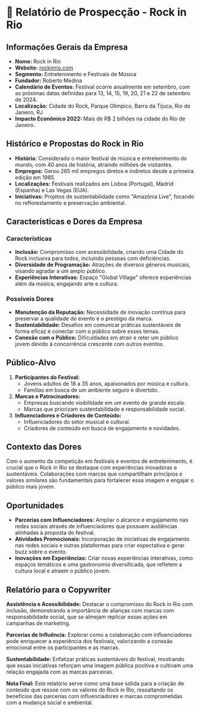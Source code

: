 # 🌟 Relatório de Prospecção - Rock in Rio 

## Informações Gerais da Empresa
- **Nome:** Rock in Rio
- **Website:** [rockinrio.com](https://rockinrio.com/rio/)
- **Segmento:** Entretenimento e Festivais de Música
- **Fundador:** Roberto Medina
- **Calendário de Eventos:** Festival ocorre anualmente em setembro, com as próximas datas definidas para 13, 14, 15, 19, 20, 21 e 22 de setembro de 2024.
- **Localização:** Cidade do Rock, Parque Olímpico, Barra da Tijuca, Rio de Janeiro, RJ
- **Impacto Econômico 2022:** Mais de R$ 2 bilhões na cidade do Rio de Janeiro.

## Histórico e Propostas do Rock in Rio
- **História:** Considerado o maior festival de música e entretenimento do mundo, com 40 anos de história, atraindo milhões de visitantes.
- **Empregos:** Gerou 265 mil empregos diretos e indiretos desde a primeira edição em 1985.
- **Localizações:** Festivais realizados em Lisboa (Portugal), Madrid (Espanha) e Las Vegas (EUA).
- **Iniciativas:** Projetos de sustentabilidade como "Amazônia Live", focando no reflorestamento e preservação ambiental.

## Características e Dores da Empresa
### Características
- **Inclusão:** Compromisso com acessibilidade, criando uma Cidade do Rock inclusiva para todos, incluindo pessoas com deficiências.
- **Diversidade de Programação:** Atrações de diversos gêneros musicais, visando agradar a um amplo público.
- **Experiências Interativas:** Espaço "Global Village" oferece experiências além da música, engajando arte e cultura.

### Possíveis Dores
- **Manutenção da Reputação:** Necessidade de inovação contínua para preservar a qualidade do evento e o prestígio da marca.
- **Sustentabilidade:** Desafios em comunicar práticas sustentáveis de forma eficaz e conectar com o público sobre esses temas.
- **Conexão com o Público:** Dificuldades em atrair e reter um público jovem devido à concorrência crescente com outros eventos.

## Público-Alvo
1. **Participantes do Festival:**
   - Jovens adultos de 18 a 35 anos, apaixonados por música e cultura.
   - Famílias em busca de um ambiente seguro e divertido.
2. **Marcas e Patrocinadores:**
   - Empresas buscando visibilidade em um evento de grande escala.
   - Marcas que priorizam sustentabilidade e responsabilidade social.
3. **Influenciadores e Criadores de Conteúdo:**
   - Influenciadores do setor musical e cultural.
   - Criadores de conteúdo em busca de engajamento e novidades.

## Contexto das Dores
Com o aumento da competição em festivais e eventos de entretenimento, é crucial que o Rock in Rio se destaque com experiências inovadoras e sustentáveis. Colaborações com marcas que compartilham princípios e valores similares são fundamentais para fortalecer essa imagem e engajar o público mais jovem.

## Oportunidades
- **Parcerias com Influenciadores:** Ampliar o alcance e engajamento nas redes sociais através de influenciadores que possuem audiências alinhadas à proposta do festival.
- **Atividades Promocionais:** Incorporação de iniciativas de engajamento nas redes sociais e outras plataformas para criar expectativa e gerar buzz sobre o evento.
- **Inovações em Experiências:** Criar novas experiências interativas, como espaços temáticos e uma gastronomia diversificada, que refletem a cultura local e atraem o público jovem.

## Relatório para o Copywriter
**Assistência e Acessibilidade:** 
Destacar o compromisso do Rock in Rio com inclusão, demonstrando a importância de alianças com marcas com responsabilidade social, que se almejam replicar essas ações em campanhas de marketing.

**Parcerias de Influência:** 
Explorar como a colaboração com influenciadores pode enriquecer a experiência dos festivais, valorizando a conexão emocional entre os participantes e as marcas.

**Sustentabilidade:**
Enfatizar práticas sustentáveis do festival, mostrando que essas iniciativas reforçam uma imagem pública positiva e cultivam uma relação engajada com as marcas parceiras.

**Nota Final:** Este relatório serve como uma base sólida para a criação de conteúdo que ressoe com os valores do Rock in Rio, ressaltando os benefícios das parcerias com influenciadores e marcas comprometidas com a mudança social e ambiental.